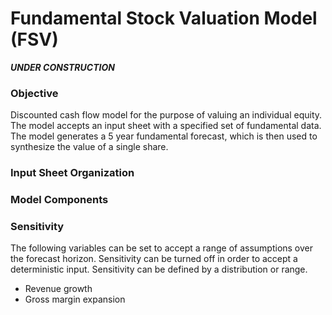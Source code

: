 # Fundamental Stock Valuation Model (FSV)

<i><b>***UNDER CONSTRUCTION***</i></b>

### Objective
Discounted cash flow model for the purpose of valuing an individual equity. The model accepts an input sheet with a specified set of fundamental data. The model generates a 5 year fundamental forecast, which is then used to synthesize the value of a single share.

### Input Sheet Organization

### Model Components



### Sensitivity
The following variables can be set to accept a range of assumptions over the forecast horizon. Sensitivity can be turned off in order to accept a deterministic input. Sensitivity can be defined by a distribution or range.

* Revenue growth
* Gross margin expansion
